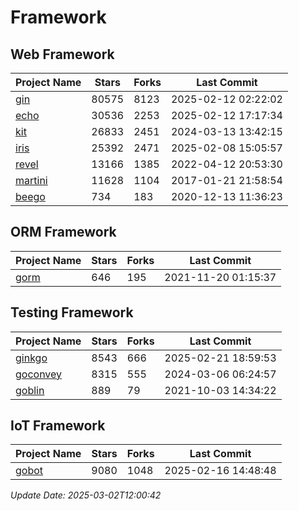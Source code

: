 # Framework

## Web Framework
| Project Name | Stars | Forks | Last Commit |
| ------------ | ----- | ----- | ----------- |
| [gin](https://github.com/gin-gonic/gin) | 80575 | 8123 | 2025-02-12 02:22:02 |
| [echo](https://github.com/labstack/echo) | 30536 | 2253 | 2025-02-12 17:17:34 |
| [kit](https://github.com/go-kit/kit) | 26833 | 2451 | 2024-03-13 13:42:15 |
| [iris](https://github.com/kataras/iris) | 25392 | 2471 | 2025-02-08 15:05:57 |
| [revel](https://github.com/revel/revel) | 13166 | 1385 | 2022-04-12 20:53:30 |
| [martini](https://github.com/go-martini/martini) | 11628 | 1104 | 2017-01-21 21:58:54 |
| [beego](https://github.com/astaxie/beego) | 734 | 183 | 2020-12-13 11:36:23 |

## ORM Framework
| Project Name | Stars | Forks | Last Commit |
| ------------ | ----- | ----- | ----------- |
| [gorm](https://github.com/jinzhu/gorm) | 646 | 195 | 2021-11-20 01:15:37 |

## Testing Framework
| Project Name | Stars | Forks | Last Commit |
| ------------ | ----- | ----- | ----------- |
| [ginkgo](https://github.com/onsi/ginkgo) | 8543 | 666 | 2025-02-21 18:59:53 |
| [goconvey](https://github.com/smartystreets/goconvey) | 8315 | 555 | 2024-03-06 06:24:57 |
| [goblin](https://github.com/franela/goblin) | 889 | 79 | 2021-10-03 14:34:22 |

## IoT Framework
| Project Name | Stars | Forks | Last Commit |
| ------------ | ----- | ----- | ----------- |
| [gobot](https://github.com/hybridgroup/gobot) | 9080 | 1048 | 2025-02-16 14:48:48 |

*Update Date: 2025-03-02T12:00:42*